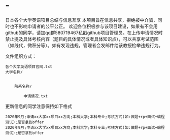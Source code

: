 # -
日本各个大学英语项目总结与信息互享
本项目旨在信息共享，拒绝被中介骗，同时也不影响申请者的公平公正。
欢迎各位积极参与该项目建设，如果有不会用github的同学，请加qq群580719467私戳github项目管理员。在上传申请情况时禁止提及具体考核内容（题目的具体情况或者具体知识点），可以共享考试范围（如线代，微积分等）。如有发现违规，管理者会发邮件给该教授检举违规行为。

文件组织方式：

	各个大学英语项目官网.txt
	大学名称/
		
	
		院系名称/
	
			申请情况.txt
			
			
			
更新信息的同学注意保持如下格式

	2020年9月;申请xx大学xx项目xx方向;本科大学;本科专业;考核方式(如:做题+rp+面试+编程测试);是否拿到offer
	2020年9月;申请xx大学xx项目xx方向;本科大学;本科专业;考核方式(如:做题+rp+面试+编程测试);是否拿到offer
